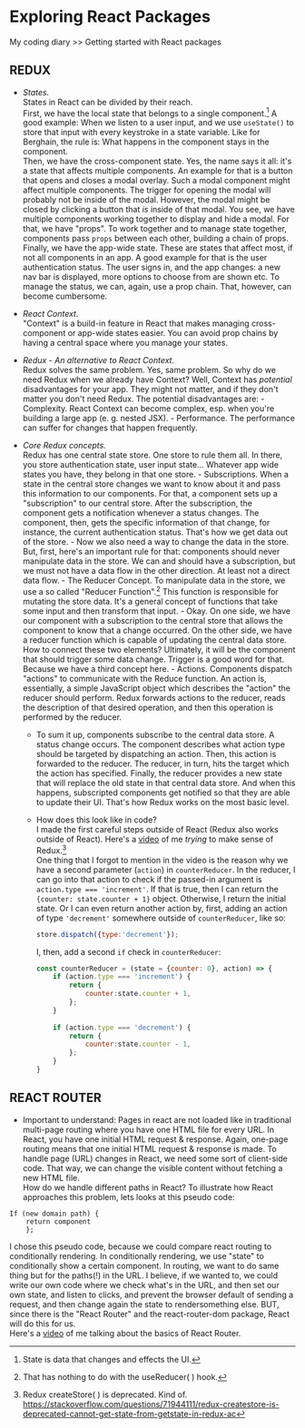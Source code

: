 # Exploring React Packages
My coding diary >> Getting started with React packages

## REDUX
- *States.*<br>
	States in React can be divided by their reach.<br>
	First, we have the local state that belongs to a single component.[^1] A good example: 
	When we listen to a user input, and we use `useState()` to store that input with every keystroke
	in a state variable. Like for Berghain, the rule is: What happens in the component
	stays in the component.<br> 
	Then, we have the cross-component state. Yes, the name says it all: it's a state that affects multiple components.
	An example for that is a button that opens and closes a modal overlay. Such a modal component
	might affect multiple components. The trigger for opening the modal will probably not be inside
	of the modal. However, the modal might be closed by clicking a button that _is_ inside
	of that modal. You see, we have multiple components working together to display and hide
	a modal. For that, we have "props". To work together and to manage state together, components pass `props` between each other, 
	building a chain of props.<br>
	Finally, we have the app-wide state. These are states that affect most, if not all components in an app.
	A good example for that is the user authentication status. The user signs in, and the app changes: a new nav bar is displayed,
	more options to choose from are shown etc. To manage the status, we can, again, use a prop chain. That, however, can
	become cumbersome. 
	
- *React Context.* <br>
	"Context" is a build-in feature in React that makes managing cross-component or app-wide states easier. You can avoid prop chains
	by having a central space where you manage your states. 
	
- *Redux - An alternative to React Context.* <br>
	Redux solves the same problem. Yes, same problem. So why do we need Redux when we already have Context? Well, Context has
	_potential_ disadvantages for your app. They might not matter, and if they don't matter you don't need Redux. 
	The potential disadvantages are:
		- Complexity. React Context can become complex, esp. when you're building a large app (e. g. nested JSX).
		- Performance. The performance can suffer for changes that happen frequently. 
	
- *Core Redux concepts.* <br>
	Redux has one central state store. One store to rule them all.
	In there, you store authentication state, user input state... Whatever app wide states you have, 
	they belong in that one store. 
		- Subscriptions. 
		When a state in the central store changes we want to know about it and pass this information to our components.
		For that, a component sets up a "subscription" to our central store. After the subscription, the component gets a notification
		whenever a status changes. The component, then, gets the specific information of that change, for instance,
		the current authentication status. That's how we get data out of the store.
		- Now we also need a way to change the data in the store. But, first, here's an important rule for that: components should never 
		manipulate data in the store. We can and should have a subscription, but we must not have a data flow in the other direction.
		At least not a direct data flow. 
		- The Reducer Concept. To manipulate data in the store, we use a so called "Reducer Function".[^2] This function is responsible 
		for mutating the store data. It's a general concept of functions that take some input and then transform that input.
		- Okay. On one side, we have our component with a subscription to the central store that allows the component
		to know that a change occurred. On the other side, we have a reducer function which is capable of updating the central data store.
		How to connect these two elements? 
		Ultimately, it will be the component that should trigger some data change. Trigger is a good word for that. Because we have a third concept here.
		- Actions. Components dispatch "actions" to communicate with the Reduce function. An action is, essentially, a simple JavaScript object which describes the "action" the reducer should perform. 
		Redux forwards actions to the reducer, reads the description of that desired operation, and then this operation is performed by the reducer. 
	- To sum it up, components subscribe to the central data store. A status change occurs. The component describes what action type should be targeted by dispatching an action. Then, this action is forwarded to 
		the reducer. The reducer, in turn, hits the target which the action has specified. Finally, the reducer provides a new state that will replace the old state in that central data store. And
		when this happens, subscripted components get notified so that they are able to update their UI. That's how Redux works on the most basic level.
  - How does this look like in code?<br>
    I made the first careful steps outside of React (Redux also works outside of React).
    Here's a [video](https://youtu.be/H9nXFXTi3go) of me _trying_ to make sense of Redux.[^3] <br>
    One thing that I forgot to mention in the video is the reason why we have a second parameter (`action`) in `counterReducer`. In the reducer, I can go into that action to check if the passed-in argument is `action.type === 'increment'`. If that is true, 
    then I can return the `{counter: state.counter + 1}` object. Otherwise, I return the initial state. Or I can even return another action by, first, adding an action of type `'decrement'` somewhere outside of `counterReducer`, like so:

	```javascript
	store.dispatch({type:'decrement'});
	```
	I, then, add a second `if` check in `counterReducer`:
	
	```javascript
	const counterReducer = (state = {counter: 0}, action) => {
		if (action.type === 'increment') {
			return {
				counter:state.counter + 1,
			};
		}
		
		if (action.type === 'decrement') {
			return {
				counter:state.counter - 1,
			};
		}	
	}
	```

## REACT ROUTER 
- Important to understand: Pages in react are not loaded like in traditional multi-page routing where you have one HTML file for every URL. In React, you have one initial HTML request & response. Again, one-page routing means that one initial HTML request & response is made. 
To handle page (URL) changes in React, we need some sort of client-side code. That way,
we can change the visible content without fetching a new HTML file.<br>
How do we handle different paths in React? To illustrate how React approaches this problem, lets looks at this pseudo code: 
```
If (new domain path) {
	return component
	};
```
I chose this pseudo code, because we could compare react routing to conditionally rendering. In conditionally rendering, we use "state" to conditionally show a 
certain component. In routing, we want to do same thing but for the paths(!)
in the URL. I believe, if we wanted to, we could write our own code
where we check what's in the URL, and then set our own state, and listen
to clicks, and prevent the browser default of sending a request, and then
change again the state to rendersomething else. BUT, since there is the
"React Router" and the react-router-dom package, React will do this
for us.  <br>
Here's a [video](https://youtu.be/wn6ClcnDLh0) of me talking about the basics of React Router. 

		
[^1]: State is data that changes and effects the UI.
[^2]: That has nothing to do with the useReducer( ) hook.
[^3]: Redux createStore( ) is deprecated. Kind of. https://stackoverflow.com/questions/71944111/redux-createstore-is-deprecated-cannot-get-state-from-getstate-in-redux-ac
